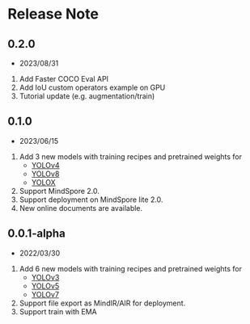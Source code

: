 # Release Note


## 0.2.0

- 2023/08/31
1. Add Faster COCO Eval API
2. Add IoU custom operators example on GPU
3. Tutorial update (e.g. augmentation/train)


## 0.1.0

- 2023/06/15
1. Add 3 new models with training recipes and pretrained weights for
    - [YOLOv4](configs/yolov4)
    - [YOLOv8](configs/yolov8)
    - [YOLOX](configs/yolox)
2. Support MindSpore 2.0.
3. Support deployment on MindSpore lite 2.0.
4. New online documents are available.


## 0.0.1-alpha

- 2022/03/30
1. Add 6 new models with training recipes and pretrained weights for
    - [YOLOv3](./configs/yolov3)
    - [YOLOv5](./configs/yolov5)
    - [YOLOv7](./configs/yolov7)
2. Support file export as MindIR/AIR for deployment.
3. Support train with EMA
